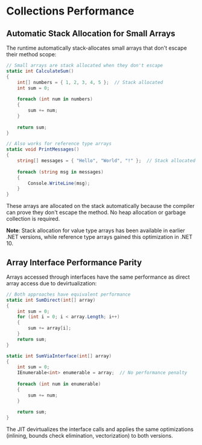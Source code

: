 # Collections Performance
## Automatic Stack Allocation for Small Arrays

The runtime automatically stack-allocates small arrays that don't escape their method scope:

```csharp
// Small arrays are stack allocated when they don't escape
static int CalculateSum()
{
    int[] numbers = { 1, 2, 3, 4, 5 };  // Stack allocated
    int sum = 0;
    
    foreach (int num in numbers)
    {
        sum += num;
    }
    
    return sum;
}

// Also works for reference type arrays
static void PrintMessages()
{
    string[] messages = { "Hello", "World", "!" };  // Stack allocated
    
    foreach (string msg in messages)
    {
        Console.WriteLine(msg);
    }
}
```

These arrays are allocated on the stack automatically because the compiler can prove they don't escape the method. No heap allocation or garbage collection is required.

**Note**: Stack allocation for value type arrays has been available in earlier .NET versions, while reference type arrays gained this optimization in .NET 10.

## Array Interface Performance Parity

Arrays accessed through interfaces have the same performance as direct array access due to devirtualization:

```csharp
// Both approaches have equivalent performance
static int SumDirect(int[] array)
{
    int sum = 0;
    for (int i = 0; i < array.Length; i++)
    {
        sum += array[i];
    }
    return sum;
}

static int SumViaInterface(int[] array)
{
    int sum = 0;
    IEnumerable<int> enumerable = array;  // No performance penalty
    
    foreach (int num in enumerable)
    {
        sum += num;
    }
    
    return sum;
}
```

The JIT devirtualizes the interface calls and applies the same optimizations (inlining, bounds check elimination, vectorization) to both versions.
